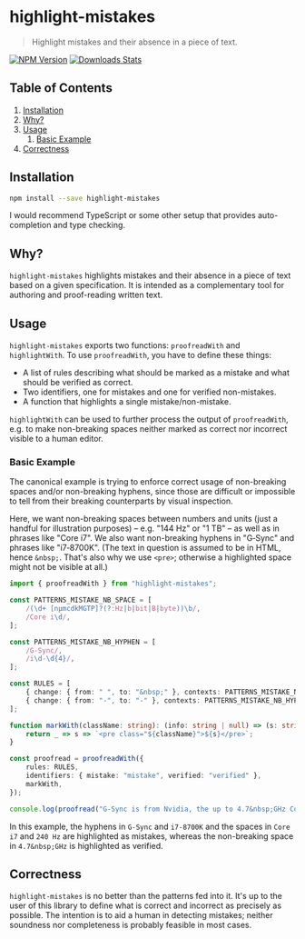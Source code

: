# highlight-mistakes
> Highlight mistakes and their absence in a piece of text.

[![NPM Version][npm-image]][npm-url]
[![Downloads Stats][npm-downloads]][npm-url]


## Table of Contents

1. [Installation](#installation)
1. [Why?](#why)
1. [Usage](#usage)
    1. [Basic Example](#basic-example)
1. [Correctness](#correctness)

## Installation

```sh
npm install --save highlight-mistakes
```

I would recommend TypeScript or some other setup that provides auto-completion and type checking.


## Why?

`highlight-mistakes` highlights mistakes and their absence in a piece of text based on a given specification.
It is intended as a complementary tool for authoring and proof-reading written text.


## Usage

`highlight-mistakes` exports two functions: `proofreadWith` and `highlightWith`.
To use `proofreadWith`, you have to define these things:

  * A list of rules describing what should be marked as a mistake and what should be verified as correct.
  * Two identifiers, one for mistakes and one for verified non-mistakes.
  * A function that highlights a single mistake/non-mistake.

`highlightWith` can be used to further process the output of `proofreadWith`, e.g. to make non-breaking spaces neither marked as correct nor incorrect visible to a human editor.


### Basic Example

The canonical example is trying to enforce correct usage of non-breaking spaces and/or non-breaking hyphens, since those are difficult or impossible to tell from their breaking counterparts by visual inspection.

Here, we want non-breaking spaces between numbers and units (just a handful for illustration purposes) – e.g. "144 Hz" or "1 TB" – as well as in phrases like "Core i7".
We also want non-breaking hyphens in "G‑Sync" and phrases like "i7‑8700K".
(The text in question is assumed to be in HTML, hence `&nbsp;`.
That's also why we use `<pre>`; otherwise a highlighted space might not be visible at all.)

```typescript
import { proofreadWith } from "highlight-mistakes";

const PATTERNS_MISTAKE_NB_SPACE = [
    /(\d+ [nµmcdkMGTP]?(?:Hz|b|bit|B|byte))\b/,
    /Core i\d/,
];

const PATTERNS_MISTAKE_NB_HYPHEN = [
    /G-Sync/,
    /i\d-\d{4}/,
];

const RULES = [
    { change: { from: " ", to: "&nbsp;" }, contexts: PATTERNS_MISTAKE_NB_SPACE },
    { change: { from: "-", to: "‑" }, contexts: PATTERNS_MISTAKE_NB_HYPHEN },
];

function markWith(className: string): (info: string | null) => (s: string) => string {
    return _ => s => `<pre class="${className}">${s}</pre>`;
}

const proofread = proofreadWith({
    rules: RULES,
    identifiers: { mistake: "mistake", verified: "verified" },
    markWith,
});

console.log(proofread("G-Sync is from Nvidia, the up to 4.7&nbsp;GHz Core i7-8700K is from Intel, and 240 Hz monitors are great for gaming."));
```

In this example, the hyphens in `G-Sync` and `i7-8700K` and the spaces in `Core i7` and `240 Hz` are highlighted as mistakes, whereas the non-breaking space in `4.7&nbsp;GHz` is highlighted as verified.


## Correctness

`highlight-mistakes` is no better than the patterns fed into it.
It's up to the user of this library to define what is correct and incorrect as precisely as possible.
The intention is to aid a human in detecting mistakes; neither soundness nor completeness is probably feasible in most cases.


[npm-image]: https://img.shields.io/npm/v/highlight-mistakes.svg
[npm-url]: https://npmjs.org/package/highlight-mistakes
[npm-downloads]: https://img.shields.io/npm/dm/highlight-mistakes.svg
